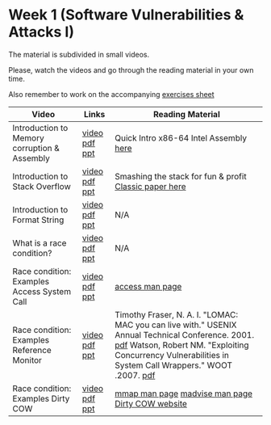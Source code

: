 # Week 1 (Software Vulnerabilities & Attacks I)

The material is subdivided in small videos.

Please, watch the videos and go through the reading material in your own time.

Also remember to work on the accompanying [exercises sheet](../exercises/EXERCISE1.md)




| Video                   | Links                     |        Reading Material                                                                                                                                                                                      |
|-------------------------|---------------------------|----------------------------------------------------------------------------------------------------------------------------------------------------------------------------------------------|
| Introduction to Memory corruption & Assembly                 | [video](https://web.microsoftstream.com/video/480ff768-fe37-42fb-a0e4-44ab65a5f92c) [pdf](../slides/week1/SysSec-refresh.pdf) [ppt](../slides/week1/SysSec-refresh.pptx) |  Quick Intro x86-64 Intel Assembly [here](https://software.intel.com/content/www/us/en/develop/articles/introduction-to-x64-assembly.html)                                                                                                                                                                                         |
| Introduction to Stack Overflow                 | [video](https://web.microsoftstream.com/video/2f9cb60b-36f1-4da5-967f-10a7c2a345f3) [pdf](../slides/week1/2-SysSec-BoFIntro.pdf) [ppt](../slides/week1/2-SysSec-BoFIntro.pptx) | Smashing the stack for fun & profit [Classic paper here](http://phrack.org/issues/49/14.html)                                                                                                                                                                                         |
| Introduction to Format String | [video](https://web.microsoftstream.com/video/269ada32-d968-42cf-92e3-ff5dff50e119) [pdf](../slides/week1/intro-formatString-UoB.pdf) [ppt](../slides/week1/intro-formatString-UoB.pptx) | N/A                                  |
| What is a race condition?                 | [video](https://web.microsoftstream.com/video/d4077181-36ba-4d78-b45f-5d27891571f6) [pdf](../slides/week1/lecture1.pdf) [ppt](../slides/week1/lecture1.pptx) | N/A  |
| Race condition: Examples Access System Call                | [video](https://web.microsoftstream.com/video/c675aac3-ac9f-4fff-b194-31637972508d) [pdf](../slides/week1/lecture2.pdf) [ppt](../slides/week1/lecture2.pptx) | [access man page](https://man7.org/linux/man-pages/man2/access.2.html) |
| Race condition: Examples Reference Monitor                 | [video](https://web.microsoftstream.com/video/1aedcb22-7836-4be9-887b-ccfe1e92768c) [pdf](../slides/week1/lecture3.pdf) [ppt](../slides/week1/lecture3.pptx) | Timothy Fraser, N. A. I. "LOMAC: MAC you can live with." USENIX Annual Technical Conference. 2001. [pdf](https://www.usenix.org/legacy/event/usenix01/freenix01/full_papers/fraser/fraser.pdf) Watson, Robert NM. "Exploiting Concurrency Vulnerabilities in System Call Wrappers." WOOT .2007. [pdf](https://www.usenix.org/legacy/event/woot07/tech/full_papers/watson/watson.pdf) |
| Race condition: Examples Dirty COW                 | [video](https://web.microsoftstream.com/video/01be89da-3c3d-4954-b1db-69328c8cfe30) [pdf](../slides/week1/lecture4.pdf) [ppt](../slides/week1/lecture4.pptx) | [mmap man page](https://man7.org/linux/man-pages/man2/mmap.2.html) [madvise man page](https://man7.org/linux/man-pages/man2/madvise.2.html) [Dirty COW website](https://dirtycow.ninja/) |
